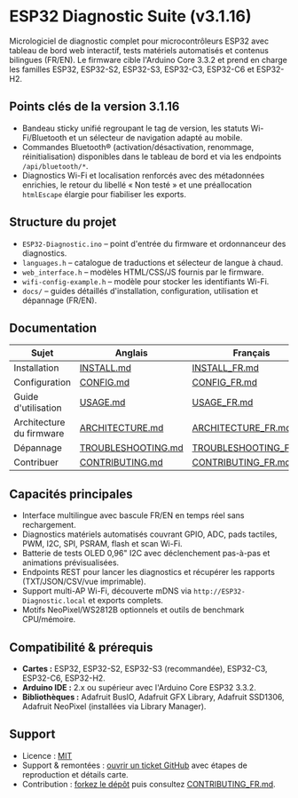 # ESP32 Diagnostic Suite (v3.1.16)

Micrologiciel de diagnostic complet pour microcontrôleurs ESP32 avec tableau de bord web interactif, tests matériels automatisés et contenus bilingues (FR/EN). Le firmware cible l'Arduino Core 3.3.2 et prend en charge les familles ESP32, ESP32-S2, ESP32-S3, ESP32-C3, ESP32-C6 et ESP32-H2.

## Points clés de la version 3.1.16
- Bandeau sticky unifié regroupant le tag de version, les statuts Wi-Fi/Bluetooth et un sélecteur de navigation adapté au mobile.
- Commandes Bluetooth® (activation/désactivation, renommage, réinitialisation) disponibles dans le tableau de bord et via les endpoints `/api/bluetooth/*`.
- Diagnostics Wi-Fi et localisation renforcés avec des métadonnées enrichies, le retour du libellé « Non testé » et une préallocation `htmlEscape` élargie pour fiabiliser les exports.

## Structure du projet
- `ESP32-Diagnostic.ino` – point d'entrée du firmware et ordonnanceur des diagnostics.
- `languages.h` – catalogue de traductions et sélecteur de langue à chaud.
- `web_interface.h` – modèles HTML/CSS/JS fournis par le firmware.
- `wifi-config-example.h` – modèle pour stocker les identifiants Wi-Fi.
- `docs/` – guides détaillés d'installation, configuration, utilisation et dépannage (FR/EN).

## Documentation
| Sujet | Anglais | Français |
|-------|---------|----------|
| Installation | [INSTALL.md](docs/INSTALL.md) | [INSTALL_FR.md](docs/INSTALL_FR.md) |
| Configuration | [CONFIG.md](docs/CONFIG.md) | [CONFIG_FR.md](docs/CONFIG_FR.md) |
| Guide d'utilisation | [USAGE.md](docs/USAGE.md) | [USAGE_FR.md](docs/USAGE_FR.md) |
| Architecture du firmware | [ARCHITECTURE.md](docs/ARCHITECTURE.md) | [ARCHITECTURE_FR.md](docs/ARCHITECTURE_FR.md) |
| Dépannage | [TROUBLESHOOTING.md](docs/TROUBLESHOOTING.md) | [TROUBLESHOOTING_FR.md](docs/TROUBLESHOOTING_FR.md) |
| Contribuer | [CONTRIBUTING.md](CONTRIBUTING.md) | [CONTRIBUTING_FR.md](CONTRIBUTING_FR.md) |

## Capacités principales
- Interface multilingue avec bascule FR/EN en temps réel sans rechargement.
- Diagnostics matériels automatisés couvrant GPIO, ADC, pads tactiles, PWM, I2C, SPI, PSRAM, flash et scan Wi-Fi.
- Batterie de tests OLED 0,96" I2C avec déclenchement pas-à-pas et animations prévisualisées.
- Endpoints REST pour lancer les diagnostics et récupérer les rapports (TXT/JSON/CSV/vue imprimable).
- Support multi-AP Wi-Fi, découverte mDNS via `http://ESP32-Diagnostic.local` et exports complets.
- Motifs NeoPixel/WS2812B optionnels et outils de benchmark CPU/mémoire.

## Compatibilité & prérequis
- **Cartes :** ESP32, ESP32-S2, ESP32-S3 (recommandée), ESP32-C3, ESP32-C6, ESP32-H2.
- **Arduino IDE :** 2.x ou supérieur avec l'Arduino Core ESP32 3.3.2.
- **Bibliothèques :** Adafruit BusIO, Adafruit GFX Library, Adafruit SSD1306, Adafruit NeoPixel (installées via Library Manager).

## Support
- Licence : [MIT](LICENSE)
- Support & remontées : [ouvrir un ticket GitHub](https://github.com/ESP32-Diagnostic/ESP32-Diagnostic/issues/new/choose) avec étapes de reproduction et détails carte.
- Contribution : [forkez le dépôt](https://github.com/ESP32-Diagnostic/ESP32-Diagnostic/fork) puis consultez [CONTRIBUTING_FR.md](CONTRIBUTING_FR.md).
